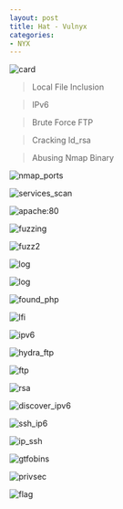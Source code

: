 ```yaml
---
layout: post
title: Hat - Vulnyx
categories:
- NYX
---
```



![card](https://github.com/user-attachments/assets/699e7220-d207-4a17-b352-d62f36e6296a)

> Local File Inclusion

> IPv6

> Brute Force FTP

> Cracking Id_rsa

> Abusing Nmap Binary

![nmap_ports](https://github.com/user-attachments/assets/a1a09483-196d-4819-91e6-6d8dcb9c5989)

![services_scan](https://github.com/user-attachments/assets/fe15da2a-a767-4b5a-ba05-5a79ed3f5392)

![apache:80](https://github.com/user-attachments/assets/72072e3a-4295-4be3-a166-f96d9a19385e)

![fuzzing](https://github.com/user-attachments/assets/48f00008-44fb-4eb2-a668-4617d1b70a22)

![fuzz2](https://github.com/user-attachments/assets/0e81fafc-a4e2-4521-88e7-7816b1507e39)

![log](https://github.com/user-attachments/assets/c31dd0da-8930-4764-9b9f-3c9382af8992)

![log](https://github.com/user-attachments/assets/385b9a8b-dfd4-4e47-a724-0d05ec03e318)

![found_php](https://github.com/user-attachments/assets/bebe2560-750d-4268-83d8-69f55cf11046)

![lfi](https://github.com/user-attachments/assets/a63bee17-aa70-4875-9bcd-9b37b601059e)

![ipv6](https://github.com/user-attachments/assets/76c4b9bb-2507-4b24-8f8c-8c4aeae8f70b)

![hydra_ftp](https://github.com/user-attachments/assets/f9e0f3ef-fbe6-46ef-bbdc-84551ef5dfef)

![ftp](https://github.com/user-attachments/assets/a717cd77-9d5f-4382-bdbb-2700dff1bc42)

![rsa](https://github.com/user-attachments/assets/b2c0407c-4b66-4ade-b4e3-62bc178a6baa)

![discover_ipv6](https://github.com/user-attachments/assets/1953ade1-78c0-437e-9b04-0e1eab8d9e41)

![ssh_ip6](https://github.com/user-attachments/assets/6207524f-2774-4262-9a96-ef74ef63973a)

![ip_ssh](https://github.com/user-attachments/assets/9bb4f210-8bba-491b-a7ef-92f1dc20ca74)

![gtfobins](https://github.com/user-attachments/assets/4953c708-cf7a-4c48-b9d9-ba5033e27dae)

![privsec](https://github.com/user-attachments/assets/b4363eff-5087-41bd-8875-e2a6d8f146dc)

![flag](https://github.com/user-attachments/assets/4fcbebed-1967-43a2-bc41-1e6465db361a)





